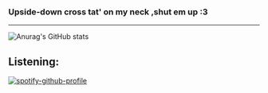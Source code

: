 
### Upside-down cross tat' on my neck ,shut em up :3

---

![Anurag's GitHub stats](https://github-readme-stats.vercel.app/api?username=anuraghazra&show_icons=true&theme=radical)


## Listening:

[![spotify-github-profile](https://spotify-github-profile.kittinanx.com/api/view?uid=31ur3rvxhhowpfmylc7wg7kdnpde&cover_image=true&theme=natemoo-re&show_offline=false&background_color=121212&interchange=true&bar_color=53b14f&bar_color_cover=false)](https://spotify-github-profile.kittinanx.com/api/view?uid=31ur3rvxhhowpfmylc7wg7kdnpde&redirect=true)
